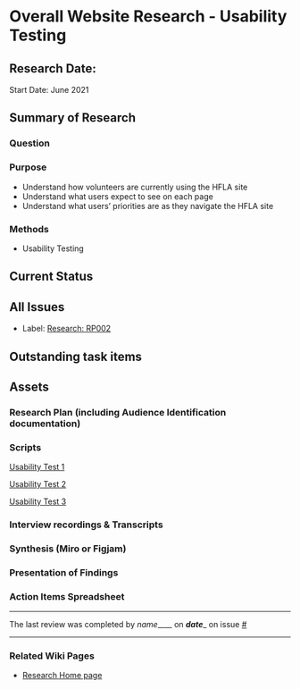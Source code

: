 # Overall Website Research - Usability Testing

## Research Date: 
Start Date: June 2021

## Summary of Research 

### Question

### Purpose
* Understand how volunteers are currently using the HFLA site
* Understand what users expect to see on each page
* Understand what users’ priorities are as they navigate the HFLA site

### Methods
* Usability Testing

## Current Status

## All Issues
- Label: [Research: RP002](https://github.com/hackforla/website/labels/Research%3A%20RP002)

## Outstanding task items

## Assets

### Research Plan (including Audience Identification documentation)

### Scripts
[Usability Test 1](https://docs.google.com/document/d/1ywnxnQNELB_EPmwptjrT_I07QICsEIYch1vwj9-RNzY/edit)

[Usability Test 2](https://docs.google.com/document/d/1BB1PDv3iH4Bf-aXUg40depd6w_cU4YjZ-KfbL1FGnEY/edit)

[Usability Test 3](https://docs.google.com/document/d/14LKPZwk4uOuQ0PQzWKeFVrQQOsC6_KmlpaCwsgan9UA/edit)

### Interview recordings & Transcripts

### Synthesis (Miro or Figjam)

### Presentation of Findings	

### Action Items Spreadsheet

---
The last review was completed by _name_____ on ___date____ on issue [#](https://github.com/hackforla/website/issues/____)

---
### Related Wiki Pages
- [Research Home page](Research)
